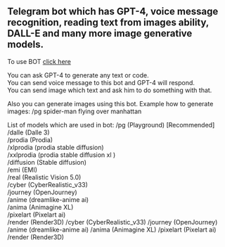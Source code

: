 ## Telegram bot which has GPT-4, voice message recognition, reading text from images ability, DALL-E and many more image generative models.

To use BOT [click here](https://t.me/julia_ai_assistant_bot)

You can ask GPT-4 to generate any text or code.  
You can send voice message to this bot and GPT-4 will respond.  
You can send image which text and ask him to do something with that. 

Also you can generate images using this bot. Example how to generate images: /pg spider-man flying over manhattan

List of models which are used in bot: 
/pg (Playground) [Recommended]  
/dalle (Dalle 3)  
/prodia (Prodia)  
/xlprodia (prodia stable diffusion)  
/xxlprodia (prodia stable diffusion xl )  
/diffusion (Stable diffusion)  
/emi (EMI)  
/real (Realistic Vision 5.0)  
/cyber (CyberRealistic_v33)  
/journey (OpenJourney)  
/anime (dreamlike-anime ai)  
/anima (Animagine XL)  
/pixelart (Pixelart ai)  
/render (Render3D) 
/cyber (CyberRealistic_v33)
/journey (OpenJourney)
/anime (dreamlike-anime ai)
/anima (Animagine XL)
/pixelart (Pixelart ai)
/render (Render3D)
